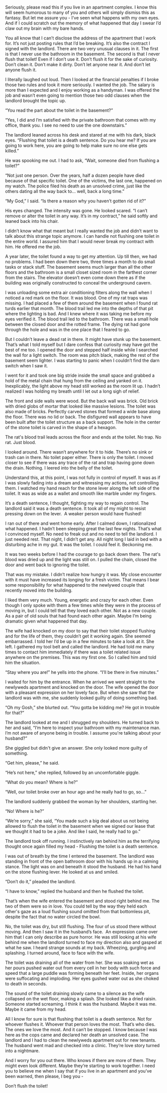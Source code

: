 Seriously, please read this if you live in an apartment complex. I know this will seem humorous to many of you and others will simply dismiss this as fantasy. But let me assure you - I’ve seen what happens with my own eyes. And if I could scratch out the memory of what happened that day I swear I’d claw out my brain with my bare hands.

You all know that I can’t disclose the address of the apartment that I work for. It’s not just posting rules that I’d be breaking. It’s also the contract I signed with the landlord. There are two very unusual clauses in it. The first is that I never use the bathroom in the basement. The second is that I never flush that toilet! Even if I don’t use it. Don’t flush it for the sake of curiosity. Don’t clean it. Don’t make it dirty. Don’t let anyone near it. And don’t let anyone flush it. 

I literally laughed out loud. Then I looked at the financial penalties if I broke those two rules and took it more seriously. I wanted the job. The salary is more than I expected and I enjoy working as a handyman. I was offered the job and wasn’t even going to mention those two odd clauses when the landlord brought the topic up.

“You read the part about the toilet in the basement?”

“Yes, I did and I’m satisfied with the private bathroom that comes with my office, thank you. I see no need to use the one downstairs.”

The landlord leaned across his desk and stared at me with his dark, black eyes. “Flushing that toilet is a death sentence. Do you hear me? If you are going to work here, you are going to help make sure no one else gets killed.”

He was spooking me out. I had to ask, “Wait, someone died from flushing a toilet?”

“Not just one person. Over the years, half a dozen people have died because of that specific toilet. One of the victims, the last one, happened on my watch. The police filed his death as an unsolved crime, just like the others dating all the way back to… well, back a long time.”

“My God,” I said. “Is there a reason why you haven’t gotten rid of it?” 

His eyes changed. The intensity was gone. He looked scared. “I can’t remove or alter the toilet in any way. It’s in my contract,” he said softly and leaned back into his chair. 

I didn’t know what that meant but I really wanted the job and didn’t want to talk about this strange topic anymore. I can handle not flushing one toilet in the entire world. I assured him that I would never break my contract with him. He offered me the job.

A year later, the toilet found a way to get my attention. Up till then, we had no problems. I had been down there two, three times a month to do small tasks or stack stuff. The basement seems much larger than all the other floors and the bathroom is a small closet sized room in the farthest corner from the stairs. The elevator doesn’t even come down there as if the building was originally constructed to conceal the underground cavern. 

I was unloading some extra air conditioning filters along the wall when I noticed a red mark on the floor. It was blood. One of my rat traps was missing. I had placed a few of them around the basement when I found rat turds earlier that month. The blood trail led me into the depths of that pit where the lighting is bad. And I knew where it was taking me before my eyes verified it. The blood trail led to the bathroom. There was a small hole between the closed door and the rotted frame. The dying rat had gone through the hole and was in the one place that I feared to go. 

But I couldn’t leave a dead rat in there. It might have stunk up the basement. That’s what I told myself but I dare confess that curiosity may have got the best of me too. I opened the door and stepped half inside while I searched the wall for a light switch. The room was pitch black, making the rest of the basement seem lighter. I was starting to panic when I couldn’t find the darn switch when I saw it.

I went for it and took one big stride inside the small space and grabbed a hold of the metal chain that hung from the ceiling and yanked on it. Inexplicably, the light above my head still worked as the room lit up. I hadn’t realized I was holding my breath until I let out a long sigh of relief.

The front and side walls were wood. But the back wall was brick. Old brick with dried globs of mortar that looked like massive lesions. The toilet was also made of bricks. Perfectly carved stones that formed a wide base along the floor. There was no lid or back. The disfigured wall appears to have been built after the toilet structure as a back support. The hole in the center of the stone toilet is carved in the shape of a hexagon. 

The rat's blood trail leads across the floor and ends at the toilet. No trap. No rat. Just blood.

I looked around. There wasn’t anywhere for it to hide. There’s no sink or trash can in there. No toilet paper either. There is only the toilet. I moved closer to see if there was any trace of the rat and trap having gone down the drain. Nothing. I leered into the belly of the toilet. 

Understand this, at this point, I was not fully in control of myself. It was as if I was slowly fading into a dream and witnessing my actions, not controlling them. I watched my hand reach for the stone lever along the left side of the toilet. It was as wide as a wallet and smooth like marble under my fingers. 

It’s a death sentence, I thought, fighting my way to regain control. The landlord said it was a death sentence. It took all of my might to resist pressing down on the lever.  A weaker person would have flushed! 

I ran out of there and went home early. After I calmed down, I rationalized what happened. I hadn’t been sleeping great the last few nights. That’s what I convinced myself. No need to freak out and no need to tell the landlord. I just needed rest. That night, I didn’t get any. All night long I laid in bed with a disturbing ache in my gut. It was the toilet. I could feel it. Beckoning me. 

It was two weeks before I had the courage to go back down there. The rat's blood was dried up and the light was still on. I pulled the chain, closed the door and went back to ignoring the toilet. 

That was my mistake. I didn’t realize how hungry it was. My close encounter with it must have increased its longing for a fresh victim. That means I bear some responsibility for what happened to the newlywed couple that recently moved into the building. 

I liked them very much. Young, energetic and crazy for each other. Even though I only spoke with them a few times while they were in the process of moving in, but I could tell that they loved each other. Not as a new couple. As a pair of old souls that had found each other again. Maybe I’m being dramatic given what happened that day.

The wife had knocked on my door to say that their toilet stopped flushing and for the life of them, they couldn’t get it working again. She seemed embarrassed. I told her I’d be up in a few minutes to take a look at it. She left. I gathered my tool belt and called the landlord. He had told me many times to contact him immediately if there was a toilet related issue anywhere on the premises. This was my first one. So I called him and told him the situation.

“Stay where you are!” he yells into the phone. “I’ll be there in five minutes.”

I waited for him by the entrance. When he arrived we went straight to the newlyweds apartment and knocked on the door. The wife opened the door with a pleasant expression on her lovely face. But when she saw that the landlord was with me, she suddenly looked guilty of doing something bad. 

“Oh my Gosh,” she blurted out. “You gotta be kidding me? He got in trouble for that?”

The landlord looked at me and I shrugged my shoulders. He turned back to her and said, “I’m here to inspect your bathroom with my maintenance man. I’m not aware of anyone being in trouble. I assume you're talking about your husband?”

She giggled but didn't give an answer. She only looked more guilty of something.

“Get him, please,” he said.

“He’s not here,” she replied, followed by an uncomfortable giggle. 

“What do you mean? Where is he?” 

“Well, our toilet broke over an hour ago and he really had to go, so…”

The landlord suddenly grabbed the woman by her shoulders, startling her. 

“No! Where is he?”

“We’re sorry,” she said, “You made such a big deal about us not being allowed to flush the toilet in the basement when we signed our lease that we thought it had to be a joke. And like I said, he really had to go.”

The landlord took off running. I instinctively ran behind him as the terrifying thought once again filled my head - Flushing the toilet is a death sentence. 

I was out of breath by the time I entered the basement. The landlord was standing in front of the open bathroom door with his hands up in a calming stance. The light was on and beneath it stood the husband. He had his hand on the stone flushing lever. He looked at us and smiled. 

“Don’t do it,” pleaded the landlord. 

“I have to know,” replied the husband and then he flushed the toilet. 

That’s when the wife entered the basement and stood right behind me. The two of them were so in love. You could tell by the way they held each other's gaze as a loud flushing sound omitted from that bottomless pit, despite the fact that no water circled the bowl. 

No, the toilet was dry, but still flushing. The four of us stood there without moving. And then I saw it in the husband’s face.  An expression came over him that I can only describe as pure horror. He was still looking at his wife behind me when the landlord turned to face my direction also and gasped at what he saw. I heard strange sounds at my back. Wheezing, gurgling and splashing. I turned around, face to face with the wife.

The toilet was draining all of the water from her. She was soaking wet as her pours pushed water out from every cell in her body with such force and speed that a large puddle was forming beneath her feet. Inside, her organs were suffocating and imploding. Her eyes gushed water out as she choked to death in seconds. 

The sound of the toilet draining slowly came to a silence as the wife collapsed on the wet floor, making a splash. She looked like a dried raisin. Someone started screaming. I think it was the husband. Maybe it was me. Maybe it came from my head. 

All I know for sure is that flushing that toilet is a death sentence. Not for whoever flushes it. Whoever that person loves the most. That’s who dies. The ones we love the most. And it can’t be stopped. I know because I was here as the cops came and declared her death an unsolved case. The landlord and I had to clean the newlyweds apartment out for new tenants. The husband went mad and checked into a clinic. They’re love story turned into a nightmare. 

And I worry for you out there. Who knows if there are more of them. They might even look different. Maybe they’re starting to work together. I need you to believe me when I say that if you live in an apartment and you’ve been warned, then please, I beg you -

Don’t flush the toilet!